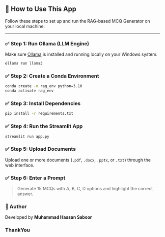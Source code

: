 ## 🚀 How to Use This App

Follow these steps to set up and run the RAG-based MCQ Generator on your local machine:

---

### ✅ Step 1: Run Ollama (LLM Engine)
Make sure [Ollama](https://ollama.com/) is installed and running locally on your Windows system.

```bash
ollama run llama3
```

### ✅ Step 2: Create a Conda Environment

```bash
conda create -n rag_env python=3.10
conda activate rag_env
```

### ✅ Step 3: Install Dependencies

```bash
pip install -r requirements.txt
```

### ✅ Step 4: Run the Streamlit App

```bash
streamlit run app.py
```

### ✅ Step 5: Upload Documents

Upload one or more documents (`.pdf`, `.docx`, `.pptx`, or `.txt`) through the web interface.

### ✅ Step 6: Enter a Prompt

> Generate 15 MCQs with A, B, C, D options and highlight the correct answer.

### 👤 Author
Developed by **Muhammad Hassan Saboor**

### ThankYou 
